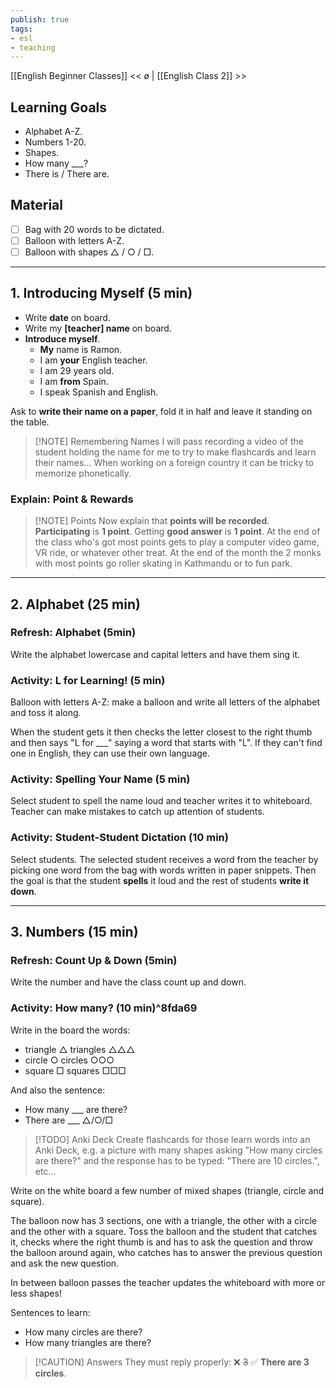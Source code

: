 ```yaml
---
publish: true
tags:
- esl
- teaching
---
```


[[English Beginner Classes]]
<< ø | [[English Class 2]] >>

## Learning Goals
- Alphabet A-Z.
- Numbers 1-20.
- Shapes.
- How many \_\_\_?
- There is / There are.

## Material
- [ ] Bag with 20 words to be dictated.
- [ ] Balloon with letters A-Z.
- [ ] Balloon with shapes △ / ○ / □.

---

## 1. Introducing Myself (5 min)
- Write **date** on board.
- Write my **\[teacher\] name** on board.
- **Introduce myself**.
	- **My** name is Ramon.
	- I am **your** English teacher.
	- I am 29 years old.
	- I am **from** Spain.
	- I speak Spanish and English.

Ask to **write their name on a paper**, fold it in half and leave it standing on the table.

> [!NOTE] Remembering Names
> I will pass recording a video of the student holding the name for me to try to make flashcards and learn their names... When working on a foreign country it can be tricky to memorize phonetically.

### Explain: Point & Rewards
> [!NOTE] Points
> Now explain that **points will be recorded**. **Participating** is **1 point**. Getting **good answer** is **1 point**. At the end of the class who's got most points gets to play a computer video game, VR ride, or whatever other treat. At the end of the month the 2 monks with most points go roller skating in Kathmandu or to fun park.

---

## 2. Alphabet (25 min)
### Refresh: Alphabet (5min)
Write the alphabet lowercase and capital letters and have them sing it.

### Activity: L for Learning! (5 min)
Balloon with letters A-Z: make a balloon and write all letters of the alphabet and toss it along.

When the student gets it then checks the letter closest to the right thumb and then says "L for \_\_\_" saying a word that starts with "L". If they can't find one in English, they can use their own language.

### Activity: Spelling Your Name (5 min)
Select student to spell the name loud and teacher writes it to whiteboard. Teacher can make mistakes to catch up attention of students.

### Activity: Student-Student Dictation (10 min)
Select students. The selected student receives a word from the teacher by picking one word from the bag with words written in paper snippets. Then the goal is that the student **spells** it loud and the rest of students **write it down**.

---
## 3. Numbers (15 min)
### Refresh: Count Up & Down (5min)
Write the number and have the class count up and down. 

### Activity: How many? (10 min)^8fda69

Write in the board the words:
- triangle △ triangles △△△
- circle ○ circles ○○○
- square □ squares □□□

And also the sentence:
- How many \_\_\_ are there?
- There are \_\_\_ △/○/□

> [!TODO] Anki Deck
> Create flashcards for those learn words into an Anki Deck, e.g. a picture with many shapes asking "How many circles are there?" and the response has to be typed: "There are 10 circles.", etc...

Write on the white board a few number of mixed shapes (triangle, circle and square).

The balloon now has 3 sections, one with a triangle, the other with a circle and the other with a square. Toss the balloon and the student that catches it, checks where the right thumb is and has to ask the question and throw the balloon around again, who catches has to answer the previous question and ask the new question.

In between balloon passes the teacher updates the whiteboard with more or less shapes!

Sentences to learn:
- How many circles are there?
- How many triangles are there?

> [!CAUTION] Answers
> They must reply properly: ❌ ~~3~~  ✅ **There are 3 circles**.